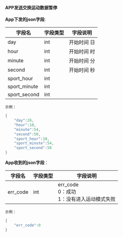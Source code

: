 #### APP发送交换运动数据暂停


**App下发的json字段**:

| 字段名       | 字段类型 | 字段说明    |
| ------------ | -------- | ----------- |
| day          | int      | 开始时间 日 |
| hour         | int      | 开始时间 时 |
| minute       | int      | 开始时间 分 |
| second       | int      | 开始时间 秒 |
| sport_hour   | int      |             |
| sport_minute | int      |             |
| sport_second | int      |             |

`示例：`

```c
{
    "day":26,
    "hour":10,
    "minute":54,
    "second":50,
    "sport_hour":10,
    "sport_minute":54,
    "sport_second":50
}
```
**App收到的json字段**：

| 字段名   | 字段类型 | 字段说明                                                |
| -------- | -------- | ------------------------------------------------------- |
| err_code | int      | err_code<br/>0：成功<br />1：没有进入运动模式失败 |

`示例：`

```c
{
    "err_code":0
}
```

